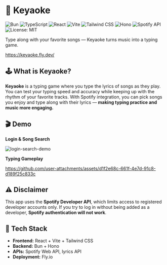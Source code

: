# 🎵 Keyaoke

![Bun](https://img.shields.io/badge/Bun-000000?logo=bun&logoColor=white)
![TypeScript](https://img.shields.io/badge/TypeScript-3178C6?logo=typescript&logoColor=white)
![React](https://img.shields.io/badge/React-61DAFB?logo=react&logoColor=black)
![Vite](https://img.shields.io/badge/Vite-646CFF?logo=vite&logoColor=white)
![Tailwind CSS](https://img.shields.io/badge/Tailwind_CSS-38B2AC?logo=tailwindcss&logoColor=white)
![Hono](https://img.shields.io/badge/Hono-FF6B00?logo=hono&logoColor=white)
![Spotify API](https://img.shields.io/badge/Spotify_API-1DB954?logo=spotify&logoColor=white)
![License: MIT](https://img.shields.io/badge/License-MIT-yellow)

Type along with your favorite songs — Keyaoke turns music into a typing game.

https://keyaoke.fly.dev/

## 🕹️ What is Keyaoke?

**Keyaoke** is a typing game where you type the lyrics of songs as they play. You can test your typing speed and accuracy while keeping up with the rhythm of your favorite tracks. With Spotify integration, you can pick songs you enjoy and type along with their lyrics — **making typing practice and music more engaging.**

## 🎬 Demo

**Login & Song Search**

![login-search-demo](https://github.com/user-attachments/assets/fccd7803-8c02-427d-a29d-1f0cb74e75a8)

**Typing Gameplay**

https://github.com/user-attachments/assets/d1f2e68c-661f-4e7d-91c8-d189f25c833c

## ⚠️ Disclaimer

This app uses the **Spotify Developer API**, which limits access to registered developer accounts only.
If you try to log in without being added as a developer, **Spotify authentication will not work**.

## 🧠 Tech Stack

- **Frontend:** React + Vite + Tailwind CSS  
- **Backend:** Bun + Hono  
- **APIs:** Spotify Web API, lyrics API  
- **Deployment:** Fly.io  
